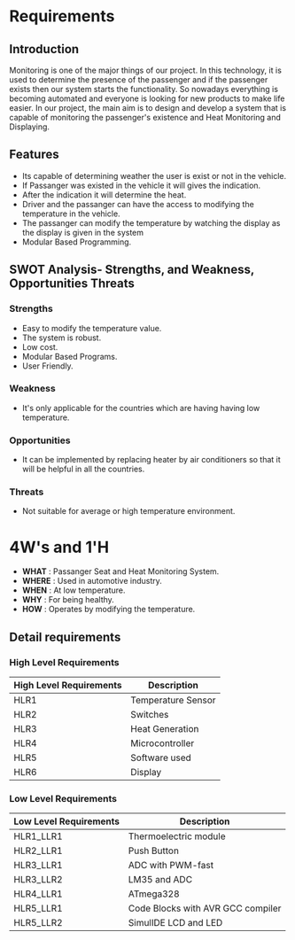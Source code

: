 # Requirements
## Introduction
Monitoring is one of the major things of our project. In this technology, it is used to determine the presence of the passenger and if the passenger exists then our system starts the functionality. So nowadays everything is becoming automated and everyone is looking for new products to make life easier. In our project, the main aim is to design and develop a system that is capable of monitoring the passenger's existence and Heat Monitoring and Displaying.

## Features
-  Its capable of determining weather the user is exist or not in the vehicle.
-  If Passanger was existed in the vehicle it will gives the indication.
-  After the indication it will determine the heat.
-  Driver and the passanger can have the access to modifying the temperature in the vehicle.
-  The passanger can modify the temperature by watching the display as the display is given in the system
-  Modular Based Programming.

## SWOT Analysis- Strengths, and Weakness, Opportunities Threats
### Strengths
-  Easy to modify the temperature value.
-  The system is robust.
-  Low cost.
-  Modular Based Programs.
-  User Friendly.

### Weakness
- It's only applicable for the countries which are having having low temperature.

### Opportunities
- It can be implemented by replacing heater by air conditioners so that it will be helpful in all the countries.

### Threats
- Not suitable for average or high temperature environment.

# 4W's and 1'H
-  **WHAT** : Passanger Seat and Heat Monitoring System.
-  **WHERE** : Used in automotive industry.
-  **WHEN** : At low temperature.
-  **WHY** : For being healthy.
-  **HOW** : Operates by modifying the temperature.

## Detail requirements
### High Level Requirements
| High Level Requirements      | Description |
| ----------- | ----------- |
| HLR1      | Temperature Sensor  |
| HLR2   | Switches|
| HLR3   | Heat Generation|
| HLR4   | Microcontroller|
| HLR5   | Software used|
| HLR6   | Display|


### Low Level Requirements
| Low Level Requirements      | Description |
| ----------- | ----------- |
| HLR1_LLR1      | Thermoelectric module |
| HLR2_LLR1   | Push Button |
| HLR3_LLR1   | ADC with PWM-fast|
| HLR3_LLR2   |LM35 and ADC |
| HLR4_LLR1   | ATmega328|
| HLR5_LLR1   | Code Blocks with AVR GCC compiler |
| HLR5_LLR2   | SimulIDE LCD and LED |
